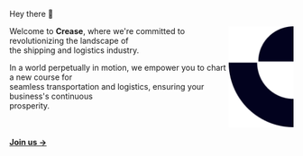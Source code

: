 Hey there 👋

<img align="right" src="https://github.com/crease-tech/.github/blob/main/profile/img/logo.png" height="180" title="Crease Brand Logo" />

Welcome to __Crease__, where we're committed to revolutionizing the landscape of<br/>
the shipping and logistics industry.

In a world perpetually in motion, we empower you to chart a new course for <br/>
seamless transportation and logistics, ensuring your business's continuous<br/>
prosperity.

<br/><br/>
**[Join us  &rarr;](https://sample.com/)**

